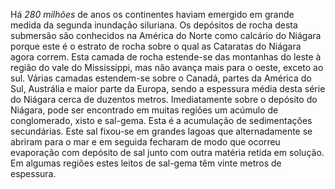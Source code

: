 ﻿Há *280 milhões* de anos os continentes haviam emergido em grande medida da segunda inundação siluriana. Os depósitos de rocha desta submersão são conhecidos na América do Norte como calcário do Niágara porque este é o estrato de rocha sobre o qual as Cataratas do Niágara agora correm. Esta camada de rocha estende-se das montanhas do leste à região do vale do Mississippi, mas não avança mais para o oeste, exceto ao sul. Várias camadas estendem-se sobre o Canadá, partes da América do Sul, Austrália e maior parte da Europa, sendo a espessura média desta série do Niágara cerca de duzentos metros. Imediatamente sobre o depósito do Niágara, pode ser encontrado em muitas regiões um acúmulo de conglomerado, xisto e sal-gema. Esta é a acumulação de sedimentações secundárias. Este sal fixou-se em grandes lagoas que alternadamente se abriram para o mar e em seguida fecharam de modo que ocorreu evaporação com depósito de sal junto com outra matéria retida em solução. Em algumas regiões estes leitos de sal-gema têm vinte metros de espessura.